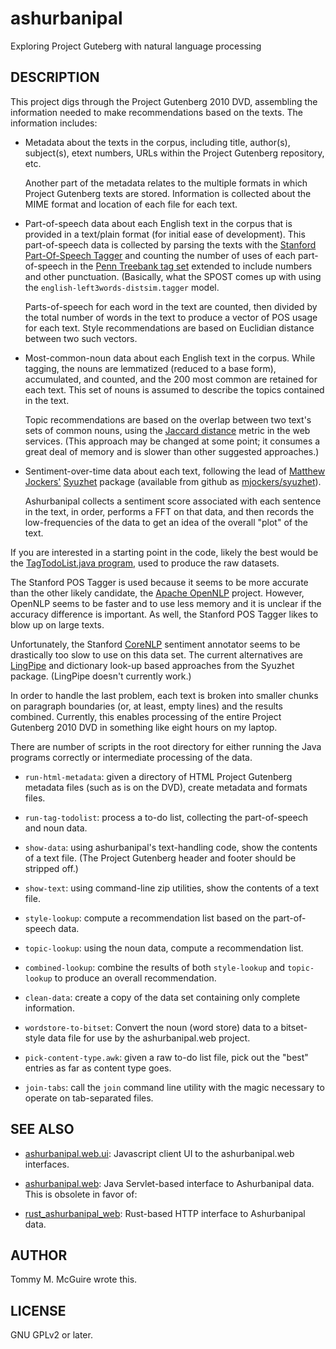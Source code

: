 # ashurbanipal
Exploring Project Guteberg with natural language processing

## DESCRIPTION

This project digs through the Project Gutenberg 2010 DVD, assembling
the information needed to make recommendations based on the texts. The
information includes:

* Metadata about the texts in the corpus, including title, author(s),
  subject(s), etext numbers, URLs within the Project Gutenberg
  repository, etc.

  Another part of the metadata relates to the multiple formats in
  which Project Gutenberg texts are stored. Information is collected
  about the MIME format and location of each file for each text.

* Part-of-speech data about each English text in the corpus that is
  provided in a text/plain format (for initial ease of
  development). This part-of-speech data is collected by parsing the
  texts with the [Stanford Part-Of-Speech
  Tagger](http://nlp.stanford.edu/software/tagger.shtml) and counting
  the number of uses of each part-of-speech in the [Penn Treebank tag
  set](http://www.comp.leeds.ac.uk/amalgam/tagsets/upenn.html)
  extended to include numbers and other punctuation. (Basically, what
  the SPOST comes up with using the
  `english-left3words-distsim.tagger` model.

  Parts-of-speech for each word in the text are counted, then divided
  by the total number of words in the text to produce a vector of POS
  usage for each text. Style recommendations are based on Euclidian
  distance between two such vectors.

* Most-common-noun data about each English text in the corpus. While
  tagging, the nouns are lemmatized (reduced to a base form),
  accumulated, and counted, and the 200 most common are retained for
  each text. This set of nouns is assumed to describe the topics
  contained in the text.

  Topic recommendations are based on the overlap between two text's
  sets of common nouns, using the [Jaccard
  distance](https://en.wikipedia.org/wiki/Jaccard_index) metric in the
  web services. (This approach may be changed at some point; it
  consumes a great deal of memory and is slower than other suggested
  approaches.)
  
* Sentiment-over-time data about each text, following the lead of
  [Matthew Jockers'](http://www.matthewjockers.net/)
  [Syuzhet](http://www.matthewjockers.net/2015/02/02/syuzhet/) package
  (available from github as
  [mjockers/syuzhet](https://github.com/mjockers/syuzhet)).
  
  Ashurbanipal collects a sentiment score associated with each sentence in the
  text, in order, performs a FFT on that data, and then records the
  low-frequencies of the data to get an idea of the overall "plot" of the text.

If you are interested in a starting point in the code, likely the best
would be the [TagTodoList.java program][1], used to produce the raw
datasets.

[1]: https://github.com/tmmcguire/ashurbanipal/blob/master/src/net/crsr/ashurbanipal/TagTodoList.java

The Stanford POS Tagger is used because it seems to be more accurate
than the other likely candidate, the
[Apache OpenNLP](https://opennlp.apache.org) project. However, OpenNLP
seems to be faster and to use less memory and it is unclear if the
accuracy difference is important. As well, the Stanford POS Tagger
likes to blow up on large texts.

Unfortunately, the Stanford
[CoreNLP](http://stanfordnlp.github.io/CoreNLP/index.html) sentiment annotator
seems to be drastically too slow to use on this data set. The current
alternatives are [LingPipe](http://alias-i.com/lingpipe/) and dictionary look-up
based approaches from the Syuzhet package. (LingPipe doesn't currently work.)

In order to handle the last problem, each text is broken into smaller
chunks on paragraph boundaries (or, at least, empty lines) and the
results combined. Currently, this enables processing of the entire
Project Gutenberg 2010 DVD in something like eight hours on my laptop.

There are number of scripts in the root directory for either running
the Java programs correctly or intermediate processing of the data.

* `run-html-metadata`: given a directory of HTML Project Gutenberg
  metadata files (such as is on the DVD), create metadata and formats
  files.

* `run-tag-todolist`: process a to-do list, collecting the
  part-of-speech and noun data.

* `show-data`: using ashurbanipal's text-handling code, show the
  contents of a text file. (The Project Gutenberg header and footer
  should be stripped off.)

* `show-text`: using command-line zip utilities, show the contents of
  a text file.

* `style-lookup`: compute a recommendation list based on the
  part-of-speech data.

* `topic-lookup`: using the noun data, compute a recommendation list.

* `combined-lookup`: combine the results of both `style-lookup` and
  `topic-lookup` to produce an overall recommendation.

* `clean-data`: create a copy of the data set containing only complete
  information.

* `wordstore-to-bitset`: Convert the noun (word store) data to a
  bitset-style data file for use by the ashurbanipal.web project.

* `pick-content-type.awk`: given a raw to-do list file, pick out the
  "best" entries as far as content type goes.

* `join-tabs`: call the `join` command line utility with the magic
  necessary to operate on tab-separated files.

## SEE ALSO

* [ashurbanipal.web.ui](https://github.com/tmmcguire/ashurbanipal.web.ui):
  Javascript client UI to the ashurbanipal.web interfaces.

* [ashurbanipal.web](https://github.com/tmmcguire/ashurbanipal.web):
  Java Servlet-based interface to Ashurbanipal data. This is obsolete
  in favor of:

* [rust_ashurbanipal_web](https://github.com/tmmcguire/rust_ashurbanipal_web):
  Rust-based HTTP interface to Ashurbanipal data.

## AUTHOR

Tommy M. McGuire wrote this.

## LICENSE

GNU GPLv2 or later.
